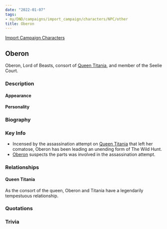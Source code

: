 ```yaml
---
date: "2022-01-07"
tags:
- my/DND/campaigns/import_campaign/characters/NPC/other
title: Oberon
---
```


[Import Campaign Characters](/dnd/characters/)

## Oberon

Oberon, Lord of Beasts, consort of [Queen Titania](/dnd/npcs/queen-titania/), and member of the Seelie Court.

### Description

#### Appearance

#### Personality

### Biography

### Key Info

- Incensed by the assassination attempt on [Queen Titania](/dnd/npcs/queen-titania/) that left her comatose, Oberon has been leading an unending form of The Wild Hunt.
- [Oberon](/dnd/npcs/oberon/) suspects the parts was involved in the assassination attempt.

### Relationships

#### Queen Titania

As the consort of the queen, Oberon and Titania have a legendarily tempestuous relationship.

### Quotations

### Trivia
